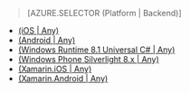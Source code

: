 > [AZURE.SELECTOR (Platform | Backend)]
- [(iOS | Any)](/zh-cn/documentation/articles/mobile-services-ios-get-started-offline-data/)
- [(Android | Any)](/documentation/articles/articles/mobile-services-android-get-started-offline-data)
- [(Windows Runtime 8.1 Universal C# | Any)](/zh-cn/documentation/articles/mobile-services-windows-store-dotnet-get-started-offline-data/)
- [(Windows Phone Silverlight 8.x | Any)](/zh-cn/documentation/articles/mobile-services-windows-phone-get-started-offline-data/)
- [(Xamarin.iOS | Any)](/zh-cn/documentation/articles/mobile-services-xamarin-ios-get-started-offline-data/)
- [(Xamarin.Android | Any)](/zh-cn/documentation/articles/mobile-services-xamarin-android-get-started-offline-data/)

<!---HONumber=74-->